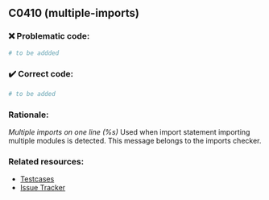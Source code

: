 ## C0410 (multiple-imports)

### :x: Problematic code:

```python
# to be addded
```

### :heavy_check_mark: Correct code:

```python
# to be added
```

### Rationale:

 *Multiple imports on one line (%s)*
  Used when import statement importing multiple modules is detected. This
  message belongs to the imports checker.



### Related resources:

- [Testcases](#)
- [Issue Tracker](https://github.com/PyCQA/pylint/issues?q=is%3Aissue+%22multiple-imports%22+OR+%22C0410%22)
